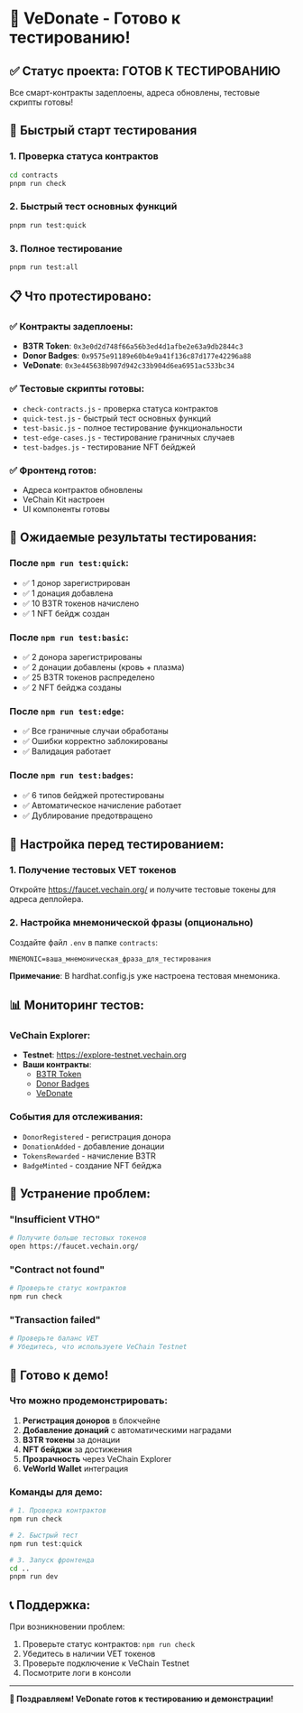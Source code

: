 # 🧪 VeDonate - Готово к тестированию!

## ✅ **Статус проекта: ГОТОВ К ТЕСТИРОВАНИЮ**

Все смарт-контракты задеплоены, адреса обновлены, тестовые скрипты готовы!

## 🚀 **Быстрый старт тестирования**

### 1. Проверка статуса контрактов

```bash
cd contracts
pnpm run check
```

### 2. Быстрый тест основных функций

```bash
pnpm run test:quick
```

### 3. Полное тестирование

```bash
pnpm run test:all
```

## 📋 **Что протестировано:**

### ✅ **Контракты задеплоены:**

- **B3TR Token**: `0x3e0d2d748f66a56b3ed4d1afbe2e63a9db2844c3`
- **Donor Badges**: `0x9575e91189e60b4e9a41f136c87d177e42296a88`
- **VeDonate**: `0x3e445638b907d942c33b904d6ea6951ac533bc34`

### ✅ **Тестовые скрипты готовы:**

- `check-contracts.js` - проверка статуса контрактов
- `quick-test.js` - быстрый тест основных функций
- `test-basic.js` - полное тестирование функциональности
- `test-edge-cases.js` - тестирование граничных случаев
- `test-badges.js` - тестирование NFT бейджей

### ✅ **Фронтенд готов:**

- Адреса контрактов обновлены
- VeChain Kit настроен
- UI компоненты готовы

## 🎯 **Ожидаемые результаты тестирования:**

### После `npm run test:quick`:

- ✅ 1 донор зарегистрирован
- ✅ 1 донация добавлена
- ✅ 10 B3TR токенов начислено
- ✅ 1 NFT бейдж создан

### После `npm run test:basic`:

- ✅ 2 донора зарегистрированы
- ✅ 2 донации добавлены (кровь + плазма)
- ✅ 25 B3TR токенов распределено
- ✅ 2 NFT бейджа созданы

### После `npm run test:edge`:

- ✅ Все граничные случаи обработаны
- ✅ Ошибки корректно заблокированы
- ✅ Валидация работает

### После `npm run test:badges`:

- ✅ 6 типов бейджей протестированы
- ✅ Автоматическое начисление работает
- ✅ Дублирование предотвращено

## 🔧 **Настройка перед тестированием:**

### 1. Получение тестовых VET токенов

Откройте https://faucet.vechain.org/ и получите тестовые токены для адреса деплойера.

### 2. Настройка мнемонической фразы (опционально)

Создайте файл `.env` в папке `contracts`:

```env
MNEMONIC=ваша_мнемоническая_фраза_для_тестирования
```

**Примечание**: В hardhat.config.js уже настроена тестовая мнемоника.

## 📊 **Мониторинг тестов:**

### VeChain Explorer:

- **Testnet**: https://explore-testnet.vechain.org
- **Ваши контракты**:
  - [B3TR Token](https://explore-testnet.vechain.org/accounts/0x3e0d2d748f66a56b3ed4d1afbe2e63a9db2844c3)
  - [Donor Badges](https://explore-testnet.vechain.org/accounts/0x9575e91189e60b4e9a41f136c87d177e42296a88)
  - [VeDonate](https://explore-testnet.vechain.org/accounts/0x3e445638b907d942c33b904d6ea6951ac533bc34)

### События для отслеживания:

- `DonorRegistered` - регистрация донора
- `DonationAdded` - добавление донации
- `TokensRewarded` - начисление B3TR
- `BadgeMinted` - создание NFT бейджа

## 🚨 **Устранение проблем:**

### "Insufficient VTHO"

```bash
# Получите больше тестовых токенов
open https://faucet.vechain.org/
```

### "Contract not found"

```bash
# Проверьте статус контрактов
npm run check
```

### "Transaction failed"

```bash
# Проверьте баланс VET
# Убедитесь, что используете VeChain Testnet
```

## 🎉 **Готово к демо!**

### Что можно продемонстрировать:

1. **Регистрация доноров** в блокчейне
2. **Добавление донаций** с автоматическими наградами
3. **B3TR токены** за донации
4. **NFT бейджи** за достижения
5. **Прозрачность** через VeChain Explorer
6. **VeWorld Wallet** интеграция

### Команды для демо:

```bash
# 1. Проверка контрактов
npm run check

# 2. Быстрый тест
npm run test:quick

# 3. Запуск фронтенда
cd ..
pnpm run dev
```

## 📞 **Поддержка:**

При возникновении проблем:

1. Проверьте статус контрактов: `npm run check`
2. Убедитесь в наличии VET токенов
3. Проверьте подключение к VeChain Testnet
4. Посмотрите логи в консоли

---

**🎊 Поздравляем! VeDonate готов к тестированию и демонстрации!**
